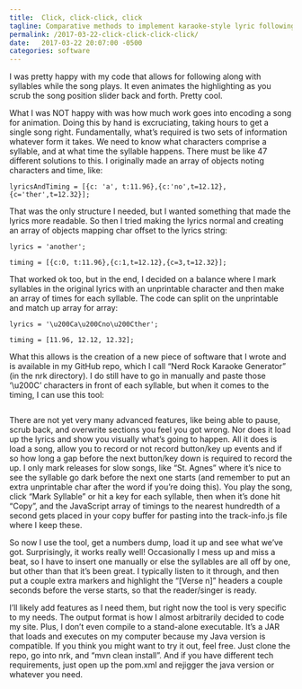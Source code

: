 ```yaml
---
title:  Click, click-click, click
tagline: Comparative methods to implement karaoke-style lyric following
permalink: /2017-03-22-click-click-click-click/
date:   2017-03-22 20:07:00 -0500
categories: software
---
```


I was pretty happy with my code that allows for following along with syllables while the song plays. It even animates the highlighting as you scrub the song position slider back and forth. Pretty cool.

What I was NOT happy with was how much work goes into encoding a song for animation. Doing this by hand is excruciating, taking hours to get a single song right. Fundamentally, what’s required is two sets of information whatever form it takes. We need to know what characters comprise a syllable, and at what time the syllable happens. There must be like 47 different solutions to this. I originally made an array of objects noting characters and time, like:

```
lyricsAndTiming = [{c: 'a', t:11.96},{c:'no',t=12.12},{c='ther',t=12.32}];
```

That was the only structure I needed, but I wanted something that made the lyrics more readable. So then I tried making the lyrics normal and creating an array of objects mapping char offset to the lyrics string:

```
lyrics = 'another';

timing = [{c:0, t:11.96},{c:1,t=12.12},{c=3,t=12.32}];
```

That worked ok too, but in the end, I decided on a balance where I mark syllables in the original lyrics with an unprintable character and then make an array of times for each syllable. The code can split on the unprintable and match up array for array:

```
lyrics = '\u200Ca\u200Cno\u200Cther';

timing = [11.96, 12.12, 12.32];
```

What this allows is the creation of a new piece of software that I wrote and is available in my GitHub repo, which I call “Nerd Rock Karaoke Generator” (in the nrk directory). I do still have to go in manually and paste those ‘\u200C’ characters in front of each syllable, but when it comes to the timing, I can use this tool:

<p align="center"><img path="nrkg.png" width=480 /></p>

There are not yet very many advanced features, like being able to pause, scrub back, and overwrite sections you feel you got wrong. Nor does it load up the lyrics and show you visually what’s going to happen. All it does is load a song, allow you to record or not record button/key up events and if so how long a gap before the next button/key down is required to record the up. I only mark releases for slow songs, like “St. Agnes” where it’s nice to see the syllable go dark before the next one starts (and remember to put an extra unprintable char after the word if you’re doing this). You play the song, click “Mark Syllable” or hit a key for each syllable, then when it’s done hit “Copy”, and the JavaScript array of timings to the nearest hundredth of a second gets placed in your copy buffer for pasting into the track-info.js file where I keep these.

So now I use the tool, get a numbers dump, load it up and see what we’ve got. Surprisingly, it works really well! Occasionally I mess up and miss a beat, so I have to insert one manually or else the syllables are all off by one, but other than that it’s been great. I typically listen to it through, and then put a couple extra markers and highlight the “[Verse n]” headers a couple seconds before the verse starts, so that the reader/singer is ready.

I’ll likely add features as I need them, but right now the tool is very specific to my needs. The output format is how I almost arbitrarily decided to code my site. Plus, I don’t even compile to a stand-alone executable. It’s a JAR that loads and executes on my computer because my Java version is compatible. If you think you might want to try it out, feel free. Just clone the repo, go into nrk, and “mvn clean install”. And if you have different tech requirements, just open up the pom.xml and rejigger the java version or whatever you need.